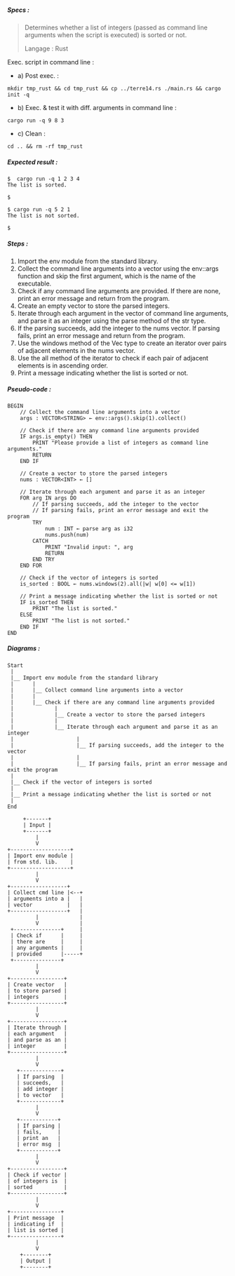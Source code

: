 ##### Specs :

> Determines whether a list of integers
> (passed as command line arguments
> when the script is executed)
> is sorted or not.
>
> Langage : Rust


Exec. script in command line :
  - a) Post exec. :
```
mkdir tmp_rust && cd tmp_rust && cp ../terre14.rs ./main.rs && cargo init -q
```

  - b) Exec. & test it with diff. arguments in command line :
```
cargo run -q 9 8 3
```

  - c) Clean :
```
cd .. && rm -rf tmp_rust
```

##### Expected result :

```
$  cargo run -q 1 2 3 4
The list is sorted.

$
```
```
$ cargo run -q 5 2 1
The list is not sorted.

$
```

##### Steps :

1.  Import the env module from the standard library.
2.  Collect the command line arguments into a vector using the env::args function and skip the first argument, which is the name of the executable.
3.  Check if any command line arguments are provided. If there are none, print an error message and return from the program.
4.  Create an empty vector to store the parsed integers.
5.  Iterate through each argument in the vector of command line arguments, and parse it as an integer using the parse method of the str type.
6.  If the parsing succeeds, add the integer to the nums vector. If parsing fails, print an error message and return from the program.
7.  Use the windows method of the Vec type to create an iterator over pairs of adjacent elements in the nums vector.
8.  Use the all method of the iterator to check if each pair of adjacent elements is in ascending order.
9.  Print a message indicating whether the list is sorted or not.

##### Pseudo-code :

```
BEGIN
    // Collect the command line arguments into a vector
    args : VECTOR<STRING> ← env::args().skip(1).collect()

    // Check if there are any command line arguments provided
    IF args.is_empty() THEN
        PRINT "Please provide a list of integers as command line arguments."
        RETURN
    END IF

    // Create a vector to store the parsed integers
    nums : VECTOR<INT> ← []

    // Iterate through each argument and parse it as an integer
    FOR arg IN args DO
        // If parsing succeeds, add the integer to the vector
        // If parsing fails, print an error message and exit the program
        TRY
            num : INT ← parse arg as i32
            nums.push(num)
        CATCH
            PRINT "Invalid input: ", arg
            RETURN
        END TRY
    END FOR

    // Check if the vector of integers is sorted
    is_sorted : BOOL ← nums.windows(2).all(|w| w[0] <= w[1])

    // Print a message indicating whether the list is sorted or not
    IF is_sorted THEN
        PRINT "The list is sorted."
    ELSE
        PRINT "The list is not sorted."
    END IF
END
```

##### Diagrams :

```
Start
 |
 |__ Import env module from the standard library
 |      |
 |      |__ Collect command line arguments into a vector
 |      |
 |      |__ Check if there are any command line arguments provided
 |             |
 |             |__ Create a vector to store the parsed integers
 |             |
 |             |__ Iterate through each argument and parse it as an integer
 |                    |
 |                    |__ If parsing succeeds, add the integer to the vector
 |                    |
 |                    |__ If parsing fails, print an error message and exit the program
 | 
 |__ Check if the vector of integers is sorted
 | 
 |__ Print a message indicating whether the list is sorted or not
 | 
End
```

```
     +-------+
     | Input |
     +-------+
         |
         V
+-------------------+
| Import env module |
| from std. lib.    |
+-------------------+ 
         |
         V
+------------------+
| Collect cmd line |<--+
| arguments into a |   |
| vector           |   |
+------------------+   |
         |             |
         V             |
 +---------------+     |
 | Check if      |     |
 | there are     |     |
 | any arguments |     |
 | provided      |-----+
 +---------------+
         |
         V
+-----------------+
| Create vector   |
| to store parsed |
| integers        |
+-----------------+
         |
         V
+-----------------+
| Iterate through |
| each argument   |
| and parse as an |
| integer         |
+-----------------+
         |
         V
   +-------------+
   | If parsing  |
   | succeeds,   |
   | add integer |
   | to vector   |
   +-------------+
         |
         V
   +------------+
   | If parsing |
   | fails,     |
   | print an   |
   | error msg  |
   +------------+
         |
         V
+-----------------+
| Check if vector |
| of integers is  |
| sorted          |
+-----------------+
         |
         V
+----------------+
| Print message  |
| indicating if  |
| list is sorted |
+----------------+
         |
         V
    +--------+
    | Output |
    +--------+
```
